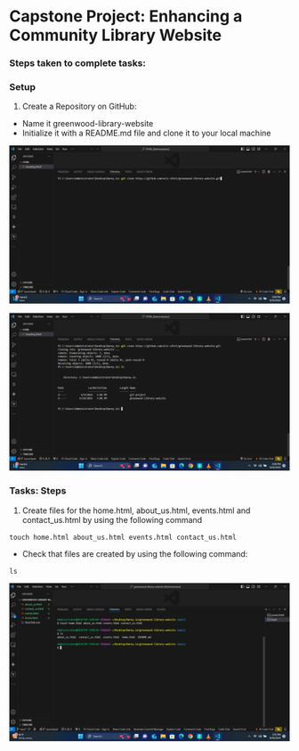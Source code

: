 # Capstone Project: Enhancing a Community Library Website

### Steps taken to complete tasks:

### Setup

1. Create a Repository on GitHub:
+ Name it greenwood-library-website
+ Initialize it with a README.md file and clone it to your local machine

![GitHub_Repo_Clone_1](/Capstone_Project_Git/Images/GitHub_Repo_Clone_1.png)

![GitHub_Repo_Clone_2](/Capstone_Project_Git/Images/GitHub_Repo_Clone_2.png)



### Tasks: Steps

1. Create files for the home.html, about_us.html, events.html and contact_us.html by using the following command

```
touch home.html about_us.html events.html contact_us.html
```
+ Check that files are created by using the following command:
```
ls
```

![Create_webpage_files](/Capstone_Project_Git/Images/Create_webpage_files.png)

